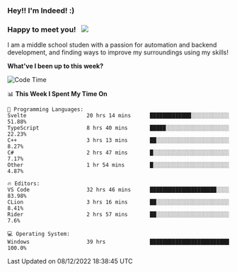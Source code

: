 ### Hey!! I'm Indeed! :) 

### Happy to meet you! &nbsp; ![](https://visitor-badge.glitch.me/badge?page_id=Indeedornot.Indeedornot)

I am a middle school studen with a passion for automation and backend development, and finding ways to improve my surroundings using my skills!

**What've I been up to this week?** 

<!--START_SECTION:waka-->
![Code Time](http://img.shields.io/badge/Code%20Time-719%20hrs%2024%20mins-blue)

📊 **This Week I Spent My Time On** 

```text
💬 Programming Languages: 
Svelte                   20 hrs 14 mins      █████████████░░░░░░░░░░░░   51.88% 
TypeScript               8 hrs 40 mins       █████░░░░░░░░░░░░░░░░░░░░   22.23% 
C++                      3 hrs 13 mins       ██░░░░░░░░░░░░░░░░░░░░░░░   8.27% 
C#                       2 hrs 47 mins       █░░░░░░░░░░░░░░░░░░░░░░░░   7.17% 
Other                    1 hr 54 mins        █░░░░░░░░░░░░░░░░░░░░░░░░   4.87%

🔥 Editors: 
VS Code                  32 hrs 46 mins      █████████████████████░░░░   83.98% 
CLion                    3 hrs 16 mins       ██░░░░░░░░░░░░░░░░░░░░░░░   8.41% 
Rider                    2 hrs 57 mins       ██░░░░░░░░░░░░░░░░░░░░░░░   7.6%

💻 Operating System: 
Windows                  39 hrs              █████████████████████████   100.0%

```


 Last Updated on 08/12/2022 18:38:45 UTC
<!--END_SECTION:waka-->
